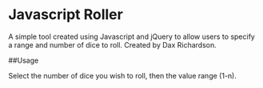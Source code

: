 # Javascript Roller

A simple tool created using Javascript and jQuery to allow users to specify a range and number of dice to roll. Created by Dax Richardson.

##Usage

Select the number of dice you wish to roll, then the value range (1-n).
